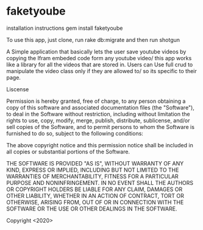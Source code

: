 # faketyoube

installation instructions
gem install faketyoube

To use this app, just clone, run rake db:migrate and then run shotgun


A Simple application that basically lets the user save youtube videos by copying the Ifram embeded code form any youtube video/ this app works like a library for all the videos that are stored in. Users can Use full crud to manipulate the video class only if they are allowed to/ so its specific to their page.

Liscense

Permission is hereby granted, free of charge, to any person obtaining a copy of this software and associated documentation files (the "Software"), to deal in the Software without restriction, including without limitation the rights to use, copy, modify, merge, publish, distribute, sublicense, and/or sell copies of the Software, and to permit persons to whom the Software is furnished to do so, subject to the following conditions:

The above copyright notice and this permission notice shall be included in all copies or substantial portions of the Software.

THE SOFTWARE IS PROVIDED "AS IS", WITHOUT WARRANTY OF ANY KIND, EXPRESS OR IMPLIED, INCLUDING BUT NOT LIMITED TO THE WARRANTIES OF MERCHANTABILITY, FITNESS FOR A PARTICULAR PURPOSE AND NONINFRINGEMENT. IN NO EVENT SHALL THE AUTHORS OR COPYRIGHT HOLDERS BE LIABLE FOR ANY CLAIM, DAMAGES OR OTHER LIABILITY, WHETHER IN AN ACTION OF CONTRACT, TORT OR OTHERWISE, ARISING FROM, OUT OF OR IN CONNECTION WITH THE SOFTWARE OR THE USE OR OTHER DEALINGS IN THE SOFTWARE.

Copyright <2020>
